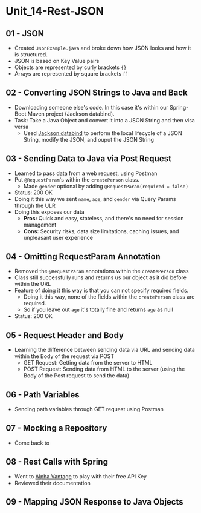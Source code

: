 # Unit_14-Rest-JSON

## 01 - JSON
- Created `JsonExample.java` and broke down how JSON looks and how it is structured.
- JSON is based on Key Value pairs
- Objects are represented by curly brackets `{}`
- Arrays are represented by square brackets `[]`

## 02 - Converting JSON Strings to Java and Back
- Downloading someone else's code. In this case it's within our Spring-Boot Maven project (Jackson databind).
- Task: Take a Java Object and convert it into a JSON String and then visa versa
   - Used [Jackson databind](https://mvnrepository.com/artifact/com.fasterxml.jackson.core/jackson-databind) to perform the local lifecycle of a JSON String, modify the JSON, and ouput the JSON String

## 03 - Sending Data to Java via Post Request
- Learned to pass data from a web request, using Postman
- Put `@RequestParam`'s within the `createPerson` class.
   - Made `gender` optional by adding `@RequestParam(required = false)`
- Status: 200 OK
- Doing it this way we sent `name`, `age`, and `gender` via Query Params through the ULR
- Doing this exposes our data
  - **Pros:** Quick and easy, stateless, and there's no need for session management
  - **Cons:** Security risks, data size limitations, caching issues, and unpleasant user experience 


## 04 - Omitting RequestParam Annotation
- Removed the `@RequestParam` annotations within the `createPerson` class
- Class still successfully runs and returns us our object as it did before within the URL
- Feature of doing it this way is that you can not specify required fields.
   - Doing it this way, none of the fields within the `createPerson` class are required. 
   - So if you leave out `age` it's totally fine and returns `age` as null
- Status: 200 OK

## 05 - Request Header and Body
- Learning the difference between sending data via URL and sending data within the Body of the request via POST 
  - GET Request: Getting data from the server to HTML
  - POST Request: Sending data from HTML to the server (using the Body of the Post request to send the data)

## 06 - Path Variables
- Sending path variables through GET request using Postman

## 07 - Mocking a Repository
- Come back to

## 08 - Rest Calls with Spring
- Went to [Alpha Vantage](https://www.alphavantage.co/) to play with their free API Key
- Reviewed their documentation

## 09 - Mapping JSON Response to Java Objects